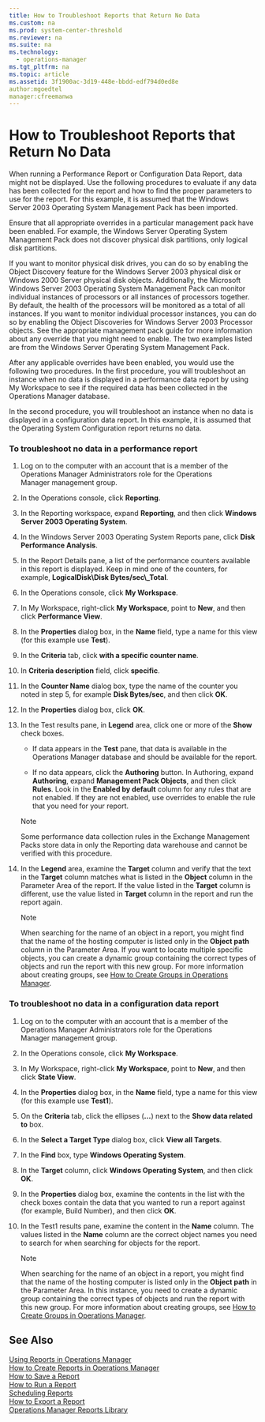 ```yaml
---
title: How to Troubleshoot Reports that Return No Data
ms.custom: na
ms.prod: system-center-threshold
ms.reviewer: na
ms.suite: na
ms.technology: 
  - operations-manager
ms.tgt_pltfrm: na
ms.topic: article
ms.assetid: 3f1900ac-3d19-448e-bbdd-edf794d0ed8e
author:mgoedtel
manager:cfreemanwa
---
```

# How to Troubleshoot Reports that Return No Data
When running a Performance Report or Configuration Data Report, data might not be displayed. Use the following procedures to evaluate if any data has been collected for the report and how to find the proper parameters to use for the report. For this example, it is assumed that the Windows Server 2003 Operating System Management Pack has been imported.  
  
Ensure that all appropriate overrides in a particular management pack have been enabled. For example, the Windows Server Operating System Management Pack does not discover physical disk partitions, only logical disk partitions.  
  
If you want to monitor physical disk drives, you can do so by enabling the Object Discovery feature for the Windows Server 2003 physical disk or Windows 2000 Server physical disk objects. Additionally, the Microsoft Windows Server 2003 Operating System Management Pack can monitor individual instances of processors or all instances of processors together. By default, the health of the processors will be monitored as a total of all instances. If you want to monitor individual processor instances, you can do so by enabling the Object Discoveries for Windows Server 2003 Processor objects. See the appropriate management pack guide for more information about any override that you might need to enable. The two examples listed are from the Windows Server Operating System Management Pack.  
  
After any applicable overrides have been enabled, you would use the following two procedures. In the first procedure, you will troubleshoot an instance when no data is displayed in a performance data report by using My Workspace to see if the required data has been collected in the Operations Manager database.  
  
In the second procedure, you will troubleshoot an instance when no data is displayed in a configuration data report. In this example, it is assumed that the Operating System Configuration report returns no data.  
  
### To troubleshoot no data in a performance report  
  
1.  Log on to the computer with an account that is a member of the Operations Manager Administrators role for the Operations Manager management group.  
  
2.  In the Operations console, click **Reporting**.  
  
3.  In the Reporting workspace, expand **Reporting**, and then click **Windows Server 2003 Operating System**.  
  
4.  In the Windows Server 2003 Operating System Reports pane, click **Disk Performance Analysis**.  
  
5.  In the Report Details pane, a list of the performance counters available in this report is displayed. Keep in mind one of the counters, for example, **LogicalDisk\\Disk Bytes\/sec\\\_Total**.  
  
6.  In the Operations console, click **My Workspace**.  
  
7.  In My Workspace, right\-click **My Workspace**, point to **New**, and then click **Performance View**.  
  
8.  In the **Properties** dialog box, in the **Name** field, type a name for this view \(for this example use **Test**\).  
  
9. In the **Criteria** tab, click **with a specific counter name**.  
  
10. In **Criteria description** field, click **specific**.  
  
11. In the **Counter Name** dialog box, type the name of the counter you noted in step 5, for example **Disk Bytes\/sec**, and then click **OK**.  
  
12. In the **Properties** dialog box, click **OK**.  
  
13. In the Test results pane, in **Legend** area, click one or more of the **Show** check boxes.  
  
    -   If data appears in the **Test** pane, that data is available in the Operations Manager database and should be available for the report.  
  
    -   If no data appears, click the **Authoring** button. In Authoring, expand **Authoring**, expand **Management Pack Objects**, and then click **Rules**. Look in the **Enabled by default** column for any rules that are not enabled. If they are not enabled, use overrides to enable the rule that you need for your report.  
  
    > [!NOTE]  
    > Some performance data collection rules in the Exchange Management Packs store data in only the Reporting data warehouse and cannot be verified with this procedure.  
  
14. In the **Legend** area, examine the **Target** column and verify that the text in the **Target** column matches what is listed in the **Object** column in the Parameter Area of the report. If the value listed in the **Target** column is different, use the value listed in **Target** column in the report and run the report again.  
  
    > [!NOTE]  
    > When searching for the name of an object in a report, you might find that the name of the hosting computer is listed only in the **Object path** column in the Parameter Area. If you want to locate multiple specific objects, you can create a dynamic group containing the correct types of objects and run the report with this new group. For more information about creating groups, see [How to Create Groups in Operations Manager](../../om/manage/How-to-Create-Groups-in-Operations-Manager.md).  
  
### To troubleshoot no data in a configuration data report  
  
1.  Log on to the computer with an account that is a member of the Operations Manager Administrators role for the Operations Manager management group.  
  
2.  In the Operations console, click **My Workspace**.  
  
3.  In My Workspace, right\-click **My Workspace**, point to **New**, and then click **State View**.  
  
4.  In the **Properties** dialog box, in the **Name** field, type a name for this view \(for this example use **Test1**\).  
  
5.  On the **Criteria** tab, click the ellipses \(**…**\) next to the **Show data related to** box.  
  
6.  In the **Select a Target Type** dialog box, click **View all Targets**.  
  
7.  In the **Find** box, type **Windows Operating System**.  
  
8.  In the **Target** column, click **Windows Operating System**, and then click **OK**.  
  
9. In the **Properties** dialog box, examine the contents in the list with the check boxes contain the data that you wanted to run a report against \(for example, Build Number\), and then click **OK**.  
  
10. In the Test1 results pane, examine the content in the **Name** column. The values listed in the **Name** column are the correct object names you need to search for when searching for objects for the report.  
  
    > [!NOTE]  
    > When searching for the name of an object in a report, you might find that the name of the hosting computer is listed only in the **Object path** in the Parameter Area. In this instance, you need to create a dynamic group containing the correct types of objects and run the report with this new group. For more information about creating groups, see [How to Create Groups in Operations Manager](../../om/manage/How-to-Create-Groups-in-Operations-Manager.md).  
  
## See Also  
[Using Reports in Operations Manager](../../om/manage/Using-Reports-in-Operations-Manager.md)  
[How to Create Reports in Operations Manager](../../om/manage/How-to-Create-Reports-in-Operations-Manager.md)  
[How to Save a Report](../../om/manage/How-to-Save-a-Report.md)  
[How to Run a Report](../../om/manage/How-to-Run-a-Report.md)  
[Scheduling Reports](../../om/manage/Scheduling-Reports.md)  
[How to Export a Report](../../om/manage/How-to-Export-a-Report.md)  
[Operations Manager Reports Library](../../om/manage/Operations-Manager-Reports-Library.md)  
  
